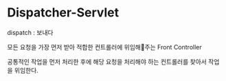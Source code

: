 # Dispatcher-Servlet

dispatch : 보내다

모든 요청을 가장 먼저 받아 적합한 컨트롤러에 위임해주는 Front Controller

공통적인 작업을 먼저 처리한 후에 해당 요청을 처리해야 하는 컨트롤러를 찾아서 작업을 위임한다.